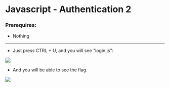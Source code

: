 # Javascript - Authentication 2

### Prerequires:

- Nothing

-----------------

- Just press CTRL + U, and you will see "login.js":

<img src="https://cdn.discordapp.com/attachments/698984879823519827/774997974857678898/unknown.png">

- And you will be able to see the flag.

<img src="https://cdn.discordapp.com/attachments/698984879823519827/774998092700319774/unknown.png">
